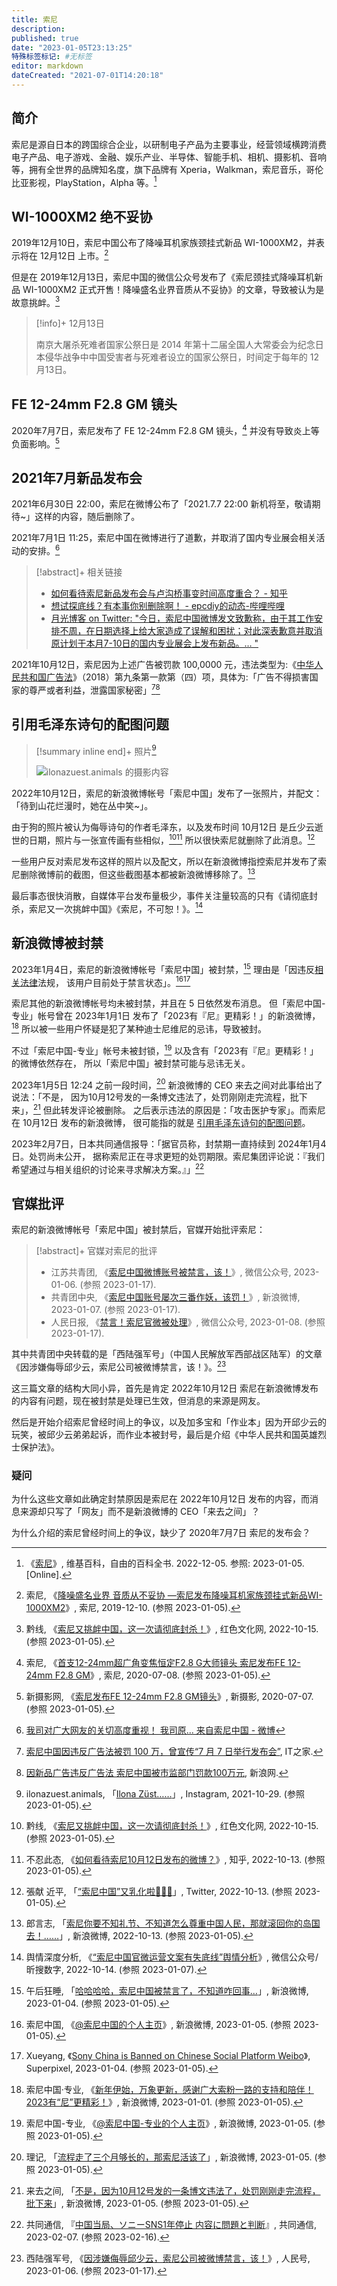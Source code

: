 ```yaml
---
title: 索尼
description:
published: true
date: "2023-01-05T23:13:25"
特殊标签标记: #无标签
editor: markdown
dateCreated: "2021-07-01T14:20:18"
---
```


## 简介

索尼是源自日本的跨国综合企业，以研制电子产品为主要事业，经营领域横跨消费电子产品、电子游戏、金融、娱乐产业、半导体、智能手机、相机、摄影机、音响等，拥有全世界的品牌知名度，旗下品牌有 Xperia，Walkman，索尼音乐，哥伦比亚影视，PlayStation，Alpha 等。[^wiki]

[^wiki]: 《[索尼](https://zh.wikipedia.org/zh-cn/索尼)》, 维基百科，自由的百科全书. 2022-12-05. 参照: 2023-01-05. [Online].

## WI-1000XM2 绝不妥协

2019年12月10日，索尼中国公布了降噪耳机家族颈挂式新品 WI-1000XM2，并表示将在 12月12日 上市。[^12101]

[^12101]: 索尼, 《[降噪盛名业界 音质从不妥协 —索尼发布降噪耳机家族颈挂式新品WI-1000XM2](https://web.archive.org/web/20220521092305/https://www.sony.com.cn/content/sonyportal/zh-cn/cms/newscenter/product/2019/20191210-1.html)》, 索尼, 2019-12-10. (参照 2023-01-05).

但是在 2019年12月13日，索尼中国的微信公众号发布了《索尼颈挂式降噪耳机新品 WI-1000XM2 正式开售！降噪盛名业界音质从不妥协》的文章，导致被认为是故意挑衅。[^78062]

> [!info]+ 12月13日
>
> 南京大屠杀死难者国家公祭日是 2014 年第十二届全国人大常委会为纪念日本侵华战争中中国受害者与死难者设立的国家公祭日，时间定于每年的 12月13日。

## FE 12-24mm F2.8 GM 镜头

2020年7月7日，索尼发布了 FE 12-24mm F2.8 GM 镜头，[^00708] 并没有导致炎上等负面影响。[^c55fe]

[^00708]: 索尼, 《[首支12-24mm超广角变焦恒定F2.8 G大师镜头 索尼发布FE 12-24mm F2.8 GM](https://web.archive.org/web/20230105115422/https://www.sony.com.cn/content/sonyportal/zh-cn/cms/newscenter/product/2020/20200708.html)》, 索尼, 2020-07-08. (参照 2023-01-05).

[^c55fe]: 新摄影网, 《[索尼发布FE 12-24mm F2.8 GM镜头](https://web.archive.org/web/20200708153412/http://www.nphoto.net/news/2020-07/07/de0367256b7c55fe.shtml)》, 新摄影, 2020-07-07. (参照 2023-01-05).

## 2021年7月新品发布会

2021年6月30日 22:00，索尼在微博公布了「2021.7.7 22:00 新机将至，敬请期待~」这样的内容，随后删除了。

2021年7月1日 11:25，索尼中国在微博进行了道歉，并取消了国内专业展会相关活动的安排。[^KmHFgzDKf]

[^KmHFgzDKf]: [我司对广大网友的关切高度重视！ 我司原... 来自索尼中国 - 微博](https://archive.is/KjNW2 "https://weibo.com/3103768347/KmHFgzDKf")

> [!abstract]+ 相关链接
>
> +   [如何看待索尼新品发布会与卢沟桥事变时间高度重合？ - 知乎](https://web.archive.org/web/20210701042624/https://www.zhihu.com/question/469183453)
> +   [想试探底线？有本事你别删除啊！ - epcdiy的动态-哔哩哔哩](https://archive.is/vR4ew "https://t.bilibili.com/542309762240031711?tab=2")
> +   [月光博客 on Twitter: "今日，索尼中国微博发文致歉称，由于其工作安排不周，在日期选择上给大家造成了误解和困扰；对此深表歉意并取消原计划于本月7-10日的国内专业展会上发布新品。… "](https://web.archive.org/web/20210701062954/https://twitter.com/williamlong/status/1410455530150121476)

2021年10月12日，索尼因为上述广告被罚款 100,0000 元，违法类型为:《[中华人民共和国广告法](/rule/普通法律/中华人民共和国广告法.md)》（2018）第九条第一款第（四）项，具体为:「广告不得损害国家的尊严或者利益，泄露国家秘密」[^029][^qtyu20]

[^029]: [索尼中国因违反广告法被罚 100 万，曾宣传“7 月 7 日举行发布会”](https://web.archive.org/web/20211018034001/https://www.ithome.com/0/581/029.htm), IT之家.

[^qtyu20]: [因新品广告违反广告法 索尼中国被市监部门罚款100万元](https://web.archive.org/web/20211018131935/https://finance.sina.com.cn/chanjing/gsnews/2021-10-18/doc-iktzqtyu2062835.shtml), 新浪网.

## 引用毛泽东诗句的配图问题

> [!summary inline end]+ 照片[^gMyxf]
>
> ![ilonazuest.animals 的摄影内容](https://s3.tebi.io/ggame/company/Sony/249334658.jpg)

[^gMyxf]: ilonazuest.animals, 「[Ilona Züst……](https://archive.ph/8dqIB "https://www.instagram.com/p/CVnHligMyxf/")」, Instagram, 2021-10-29. (参照 2023-01-05).

2022年10月12日，索尼的新浪微博帐号「索尼中国」发布了一张照片，并配文：「待到山花烂漫时，她在丛中笑~」。

由于狗的照片被认为侮辱诗句的作者毛泽东，以及发布时间 10月12日 是丘少云逝世的日期，照片与一张宣传画有些相似，[^78062][^01487]
所以很快索尼就删除了此消息。[^91425]

[^78062]: 黔线, 《[索尼又挑衅中国，这一次请彻底封杀！](https://web.archive.org/web/20230105061525/https://www.hswh.org.cn/wzzx/llyd/zz/2022-10-14/78062.html)》, 红色文化网, 2022-10-15. (参照 2023-01-05).

[^01487]: 不忍此态, 《[如何看待索尼10月12日发布的微博？](https://archive.ph/uIL5S "https://www.zhihu.com/question/559201487")》, 知乎, 2022-10-13. (参照 2023-01-05).

[^91425]: 張献 近平, 「[“索尼中国”又乳化啦🤣🤣🤣](https://web.archive.org/web/20221014012737/https://twitter.com/xijinpingzuzong/status/1580480303893991425)」, Twitter, 2022-10-13. (参照 2023-01-05).

一些用户反对索尼发布这样的照片以及配文，所以在新浪微博指控索尼并发布了索尼删除微博前的截图，但这些截图基本都被新浪微博移除了。[^GRZGz]

[^GRZGz]: 郎言志, 「[索尼你要不知礼节、不知道怎么尊重中国人民，那就滚回你的岛国去！……](https://archive.is/GRZGz "https://weibo.com/2900393027/MaaCdBCmz")」, 新浪微博, 2022-10-13. (参照 2023-01-05).

最后事态很快消散，自媒体平台发布量极少，事件关注量较高的只有《请彻底封杀，索尼又一次挑衅中国》《索尼，不可恕！》。[^Qs3DQ]

[^Qs3DQ]: 舆情深度分析, 《[“索尼中国官微运营文案有失底线”舆情分析](https://archive.ph/Qs3DQ "https://mp.weixin.qq.com/s/M10THePv-M3TFxi5AcD7sA")》, 微信公众号/昕搜数字, 2022-10-14. (参照 2023-01-07).

[^92237]: 李小飞刀, 《[索尼，不可恕！](https://web.archive.org/web/20230107114832/https://bj.bjd.com.cn/5b165687a010550e5ddc0e6a/contentShare/5b16573ae4b02a9fe2d558fa/AP60ed704ce4b003a0f6692237.html)》, 微信公众号/补壹刀, 2021-07-13. (参照 2023-01-07).

## 新浪微博被封禁

2023年1月4日，索尼的新浪微博帐号「索尼中国」被封禁，[^ee8iW] 理由是「因违反[相关法律](/censorship/相关法律.md)法规，
该用户目前处于禁言状态」。[^LxHly][^361929]

[^ee8iW]: 午后狂睡, 「[哈哈哈哈，索尼中国被禁言了，不知道咋回事…](https://archive.is/ee8iW "https://weibo.com/1253846303/MmLVBdMl7")」, 新浪微博, 2023-01-04. (参照 2023-01-05).

[^LxHly]: 索尼中国, 《[@索尼中国的个人主页](https://archive.is/LxHly "https://weibo.com/sonychina")》, 新浪微博, 2023-01-05. (参照 2023-01-05).

[^361929]: Xueyang, 《[Sony China is Banned on Chinese Social Platform Weibo](https://web.archive.org/web/20230105044118/https://www.superpixel.com/article/361929/sony-china-banned-chinese-social-platform-weibo)》, Superpixel, 2023-01-04. (参照 2023-01-05).

索尼其他的新浪微博帐号均未被封禁，并且在 5 日依然发布消息。
但「索尼中国-专业」帐号曾在 2023年1月1日 发布了「2023有『尼』更精彩！」的新浪微博，[^RuWlm]
所以被一些用户怀疑是犯了某种迪士尼维尼的忌讳，导致被封。

[^RuWlm]: 索尼中国·专业, 《[新年伊始，万象更新，感谢广大索粉一路的支持和陪伴！2023有“尼”更精彩！](https://archive.is/RuWlm "https://weibo.com/2193967607/MmfOEoZIU")》, 新浪微博, 2023-01-01. (参照 2023-01-05).

不过「索尼中国-专业」帐号未被封锁，[^unNhw] 以及含有「2023有『尼』更精彩！」的微博依然存在，
所以「索尼中国」被封禁可能与忌讳无关。

[^unNhw]: 索尼中国-专业, 《[@索尼中国-专业的个人主页](https://archive.is/unNhw "https://weibo.com/u/2193967607")》, 新浪微博, 2023-01-05. (参照 2023-01-05).

2023年1月5日 12:24 之前一段时间，[^7DYBC] 新浪微博的 CEO 来去之间对此事给出了说法：「不是，
因为10月12号发的一条博文违法了，处罚刚刚走完流程，批下来」，[^lRyPx] 但此转发评论被删除。
之后表示违法的原因是：「攻击医护专家」。而索尼在 10月12日 发布的新浪微博，
很可能指的就是 [引用毛泽东诗句的配图问题](#引用毛泽东诗句的配图问题)。

[^7DYBC]: 理记, 「[流程走了三个月够长的，那索尼活该了](https://archive.is/7DYBC "https://weibo.com/1907166177/MmSt85I9v")」, 新浪微博, 2023-01-05. (参照 2023-01-05).

[^lRyPx]: 来去之间, 「[不是，因为10月12号发的一条博文违法了，处罚刚刚走完流程，批下来](https://archive.is/lRyPx "https://weibo.com/1111681197/MmTkxh7sn")」, 新浪微博, 2023-01-05. (参照 2023-01-05).

2023年2月7日，日本共同通信报导：「据官员称，封禁期一直持续到 2024年1月4日。处罚尚未公开，
据称索尼正在寻求更短的处罚期限。索尼集团评论说：『我们希望通过与相关组织的讨论来寻求解决方案。』」[^35008]

[^35008]: 共同通信, 『[中国当局、ソニーSNS1年停止 内容に問題と判断](https://web.archive.org/web/20230209120844/https://nordot.app/995656913461035008)』, 共同通信, 2023-02-07. (参照 2023-02-16).

## 官媒批评

索尼的新浪微博帐号「索尼中国」被封禁后，官媒开始批评索尼：

> [!abstract]+ 官媒对索尼的批评
>
> +   江苏共青团, 《[索尼中国微博账号被禁言，该！](https://archive.is/Kc8nl "https://mp.weixin.qq.com/s/m-pXv5rpiSWWO1UYWUjYuw")》, 微信公众号, 2023-01-06. (参照 2023-01-17).
> +   共青团中央, 《[索尼中国账号屡次三番作妖，该罚！](https://archive.is/lqZXt "https://weibo.com/3937348351/Mnc6k6lEP")》, 新浪微博, 2023-01-07. (参照 2023-01-17).
> +   人民日报, 《[禁言！索尼官微被处理](https://archive.ph/GWuqI "https://mp.weixin.qq.com/s/-kkHBviGJavwCcGPnwLjgg")》, 微信公众号, 2023-01-08. (参照 2023-01-17).

其中共青团中央转载的是「西陆强军号」（中国人民解放军西部战区陆军）的文章《因涉嫌侮辱邱少云，索尼公司被微博禁言，该！》。[^78406]

[^78406]: 西陆强军号, 《[因涉嫌侮辱邱少云，索尼公司被微博禁言，该！](https://web.archive.org/web/20230117032338/https://rmh.pdnews.cn/Pc/ArtInfoApi/article?id=33278406)》, 人民号, 2023-01-06. (参照 2023-01-17).

这三篇文章的结构大同小异，首先是肯定 2022年10月12日 索尼在新浪微博发布的内容有问题，现在被封禁是处理已生效，但消息的来源是网友。

然后是开始介绍索尼曾经时间上的争议，以及加多宝和「作业本」因为开邱少云的玩笑，被邱少云弟弟起诉，而作业本被封号，最后是介绍《中华人民共和国英雄烈士保护法》。

### 疑问

为什么这些文章如此确定封禁原因是索尼在 2022年10月12日 发布的内容，而消息来源却只写了「网友」而不是新浪微博的 CEO「来去之间」？

为什么介绍的索尼曾经时间上的争议，缺少了 2020年7月7日 索尼的发布会？
